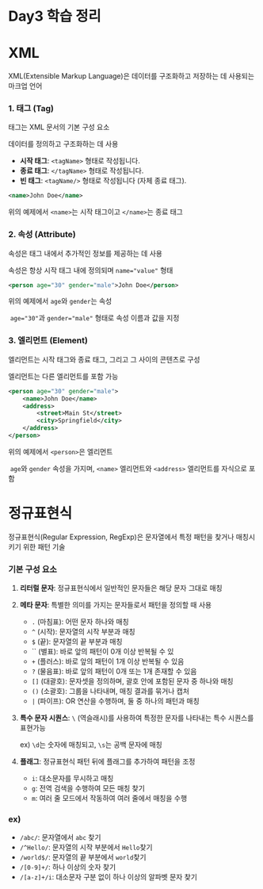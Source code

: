 # Day3 학습 정리

# XML

XML(Extensible Markup Language)은 데이터를 구조화하고 저장하는 데 사용되는 마크업 언어

### 1. 태그 (Tag)

태그는 XML 문서의 기본 구성 요소

데이터를 정의하고 구조화하는 데 사용

- **시작 태그**: `<tagName>` 형태로 작성됩니다.
- **종료 태그**: `</tagName>` 형태로 작성됩니다.
- **빈 태그**: `<tagName/>` 형태로 작성됩니다 (자체 종료 태그).

```xml
<name>John Doe</name>
```

위의 예제에서 `<name>`는 시작 태그이고 `</name>`는 종료 태그

### 2. 속성 (Attribute)

속성은 태그 내에서 추가적인 정보를 제공하는 데 사용

속성은 항상 시작 태그 내에 정의되며 `name="value"` 형태

```xml
<person age="30" gender="male">John Doe</person>
```

위의 예제에서 `age`와 `gender`는 속성

 `age="30"`과 `gender="male"` 형태로 속성 이름과 값을 지정

### 3. 엘리먼트 (Element)

엘리먼트는 시작 태그와 종료 태그, 그리고 그 사이의 콘텐츠로 구성

엘리먼트는 다른 엘리먼트를 포함 가능

```xml
<person age="30" gender="male">
    <name>John Doe</name>
    <address>
        <street>Main St</street>
        <city>Springfield</city>
    </address>
</person>
```

위의 예제에서 `<person>`은 엘리먼트

 `age`와 `gender` 속성을 가지며, `<name>` 엘리먼트와 `<address>` 엘리먼트를 자식으로 포함

# 정규표현식

정규표현식(Regular Expression, RegExp)은 문자열에서 특정 패턴을 찾거나 매칭시키기 위한 패턴 기술

### 기본 구성 요소

1. **리터럴 문자**: 정규표현식에서 일반적인 문자들은 해당 문자 그대로 매칭
2. **메타 문자**: 특별한 의미를 가지는 문자들로서 패턴을 정의할 때 사용
    - `.` (마침표): 어떤 문자 하나와 매칭
    - `^` (시작): 문자열의 시작 부분과 매칭
    - `$` (끝): 문자열의 끝 부분과 매칭
    - `` (별표): 바로 앞의 패턴이 0개 이상 반복될 수 있
    - `+` (플러스): 바로 앞의 패턴이 1개 이상 반복될 수 있음
    - `?` (물음표): 바로 앞의 패턴이 0개 또는 1개 존재할 수 있음
    - `[]` (대괄호): 문자셋을 정의하며, 괄호 안에 포함된 문자 중 하나와 매칭
    - `()` (소괄호): 그룹을 나타내며, 매칭 결과를 묶거나 캡처
    - `|` (파이프): OR 연산을 수행하며, 둘 중 하나의 패턴과 매칭
3. **특수 문자 시퀀스**: `\` (역슬래시)를 사용하여 특정한 문자를 나타내는 특수 시퀀스를 표현가능
    
    ex) `\d`는 숫자에 매칭되고, `\s`는 공백 문자에 매칭
    
4. **플래그**: 정규표현식 패턴 뒤에 플래그를 추가하여 패턴을 조정
    - `i`: 대소문자를 무시하고 매칭
    - `g`: 전역 검색을 수행하여 모든 매칭 찾기
    - `m`: 여러 줄 모드에서 작동하여 여러 줄에서 매칭을 수행

### ex)

- `/abc/`: 문자열에서 `abc` 찾기
- `/^Hello/`: 문자열의 시작 부분에서 `Hello`찾기
- `/world$/`: 문자열의 끝 부분에서 `world`찾기
- `/[0-9]+/`: 하나 이상의 숫자 찾기
- `/[a-z]+/i`: 대소문자 구분 없이 하나 이상의 알파벳 문자 찾기